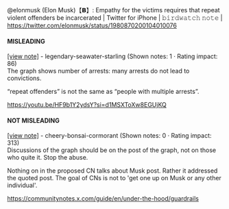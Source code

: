 @elonmusk (Elon Musk)【𝗕】: Empathy for the victims requires that repeat violent offenders be incarcerated | Twitter for iPhone | 𝚋𝚒𝚛𝚍𝚠𝚊𝚝𝚌𝚑 𝚗𝚘𝚝𝚎 | https://twitter.com/elonmusk/status/1980870200104010076

#### MISLEADING

[[view note]](https://x.com/i/birdwatch/n/1981090355324809542) - legendary-seawater-starling (Shown notes: 1 · Rating impact: 86)\
The graph shows number of arrests: many arrests do not lead to convictions.

“repeat offenders” is not the same as “people with multiple arrests”.

https://youtu.be/HF9b1Y2ydsY?si=d1MSXToXw8EGUjKQ

#### NOT MISLEADING

[[view note]](https://x.com/i/birdwatch/n/1981107093756100832) - cheery-bonsai-cormorant (Shown notes: 0 · Rating impact: 313)\
Discussions of the graph should be on the post of the graph, not on those who quite it. Stop the abuse. 

Nothing on in the proposed CN talks about Musk post. Rather it  addressed the quoted post. The goal of CNs is not to 'get one up on Musk or any other individual'. 

https://communitynotes.x.com/guide/en/under-the-hood/guardrails

